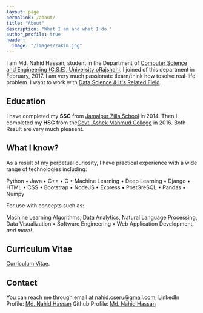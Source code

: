 ```yaml
---
layout: page
permalink: /about/
title: "About"
description: "What I am and what I do."
author_profile: true
header:
  image: "/images/zakim.jpg"
---
```

I am Md. Nahid Hassan, student  in the Department of [Computer Science and Engineering (C.S.E), University oRajshahi](http:/www.ru.ac.bd/cse/). I joined of this department in February, 2017. I am very much passionate tlearn/think how tosolve real-life problem. I want to work with [Data Science & It's Related Field](https:en.wikipedia.org/wikiData_science).


## Education
I have completed my **SSC** from [Jamalpur Zilla School](http://www.jzs.edu.bd/) in 2014. Then I completed my **HSC** from the[Govt. Ashek Mahmud College](http://amc.edu.bd/) in 2016. Both Result are very much pleasent.

## What I know?
As a result of my perpetual curiosity, I have practical experience with a wide range of technologies including:

Python • Java • C++ • C • Machine Learning • Deep Learning • Django • HTML • CSS • Bootstrap • NodeJS • Express • PostGreSQL • Pandas • Numpy

For use with concepts such as:

Machine Learning Algorithms, Data Analytics, Natural Language Processing, Data Visualization • Software Engineering • Web Application Development, <em>and more!</em>

## Curriculum Vitae
[Curriculum Vitae](https://docs.google.com/document/d/1zipcqtAn30aoBAtbXskZXf0427qziwfzI7FmeTCy5qU/edit?usp=sharing).

## Contact
You can reach me through email at nahid.cseru@gmail.com,
LinkedIn Profile: [Md. Nahid Hassan](https://www.linkedin.com/in/md-nahid-hassan-a3639317a/)
Github Profile: [Md. Nahid Hassan](https://github.com/Nahid-Hassan)
